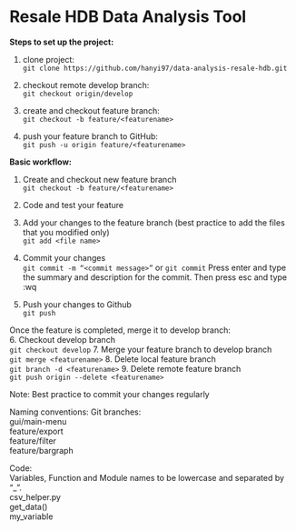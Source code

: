 # Resale HDB Data Analysis Tool

**Steps to set up the project:**
1. clone project:  
```git clone https://github.com/hanyi97/data-analysis-resale-hdb.git```

2. checkout remote develop branch:  
```git checkout origin/develop```

3. create and checkout feature branch:  
```git checkout -b feature/<featurename>```

4. push your feature branch to GitHub:  
```git push -u origin feature/<featurename>```

**Basic workflow:**
1. Create and checkout new feature branch  
```git checkout -b feature/<featurename>```

2. Code and test your feature  

3. Add your changes to the feature branch (best practice to add the files that you modified only)  
```git add <file name>```

4. Commit your changes  
```git commit -m “<commit message>”```
or
```git commit``` Press enter and type the summary and description for the commit. Then press esc and type :wq  

5. Push your changes to Github  
```git push```

Once the feature is completed, merge it to develop branch:  
6. Checkout develop branch  
    ```git checkout develop```
7. Merge your feature branch to develop branch  
    ```git merge <featurename>```
8. Delete local feature branch  
    ```git branch -d <featurename>```
9. Delete remote feature branch  
    ```git push origin --delete <featurename>```

Note: Best practice to commit your changes regularly

Naming conventions: 
Git branches:  
gui/main-menu  
feature/export  
feature/filter  
feature/bargraph

Code:  
Variables, Function and Module names to be lowercase and separated by “_”.  
csv_helper.py  
get_data()  
my_variable
